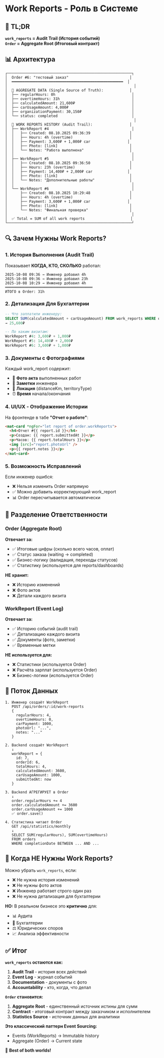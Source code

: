 # Work Reports - Роль в Системе

## 🎯 TL;DR

**`work_reports` = Audit Trail (История событий)**  
**`Order` = Aggregate Root (Итоговый контракт)**

## 📊 Архитектура

```
┌─────────────────────────────────────────────────────────┐
│  Order #6: "тестовый заказ"                            │
│  ━━━━━━━━━━━━━━━━━━━━━━━━━━━━━━━━━━━━━━━━━━━━━━━━━━━  │
│                                                          │
│  📝 AGGREGATE DATA (Single Source of Truth):            │
│  ├── regularHours: 0h                                   │
│  ├── overtimeHours: 31h                                 │
│  ├── calculatedAmount: 21,600₽                          │
│  ├── carUsageAmount: 4,000₽                             │
│  ├── organizationPayment: 30,150₽                       │
│  └── status: completed                                  │
│                                                          │
│  📜 WORK REPORTS HISTORY (Audit Trail):                 │
│  ├── WorkReport #4                                      │
│  │   ├── Created: 08.10.2025 09:36:39                  │
│  │   ├── Hours: 4h (overtime)                          │
│  │   ├── Payment: 3,600₽ + 1,000₽ car                 │
│  │   ├── Photo: [link]                                 │
│  │   └── Notes: "Работа выполнена"                     │
│  │                                                      │
│  ├── WorkReport #5                                      │
│  │   ├── Created: 08.10.2025 09:36:50                  │
│  │   ├── Hours: 23h (overtime)                         │
│  │   ├── Payment: 14,400₽ + 2,000₽ car                │
│  │   ├── Photo: [link]                                 │
│  │   └── Notes: "Дополнительные работы"                │
│  │                                                      │
│  └── WorkReport #6                                      │
│      ├── Created: 08.10.2025 10:29:48                  │
│      ├── Hours: 4h (overtime)                          │
│      ├── Payment: 3,600₽ + 1,000₽ car                 │
│      ├── Photo: [link]                                 │
│      └── Notes: "Финальная проверка"                   │
│                                                         │
│  ✅ Total = SUM of all work reports                     │
└─────────────────────────────────────────────────────────┘
```

## 🔍 Зачем Нужны Work Reports?

### 1. **История Выполнения (Audit Trail)**
Показывает **КОГДА, КТО, СКОЛЬКО** работал:
```
2025-10-08 09:36 → Инженер добавил 4h
2025-10-08 09:36 → Инженер добавил 23h
2025-10-08 10:29 → Инженер добавил 4h
════════════════════════════════════════
ИТОГО в Order: 31h
```

### 2. **Детализация Для Бухгалтерии**
```sql
-- Что заплатили инженеру:
SELECT SUM(calculatedAmount + carUsageAmount) FROM work_reports WHERE orderId = 6
→ 25,600₽

-- По каким визитам:
WorkReport #4: 3,600₽ + 1,000₽
WorkReport #5: 14,400₽ + 2,000₽
WorkReport #6: 3,600₽ + 1,000₽
```

### 3. **Документы с Фотографиями**
Каждый work_report содержит:
- 📸 **Фото акта** выполненных работ
- 📝 **Заметки** инженера
- 📍 **Локация** (distanceKm, territoryType)
- ⏰ **Время** начала/окончания

### 4. **UI/UX - Отображение Истории**
На фронтенде в табе **"Отчет о работе"**:
```html
<mat-card *ngFor="let report of order.workReports">
  <h4>Отчет #{{ report.id }}</h4>
  <p>Создан: {{ report.submittedAt }}</p>
  <p>Часов: {{ report.totalHours }}</p>
  <img [src]="report.photoUrl" />
  <p>{{ report.notes }}</p>
</mat-card>
```

### 5. **Возможность Исправлений**
Если инженер ошибся:
- ❌ Нельзя изменить Order напрямую
- ✅ Можно добавить корректирующий work_report
- 📊 Order пересчитывается автоматически

## 📐 Разделение Ответственности

### Order (Aggregate Root)
**Отвечает за:**
- ✅ Итоговые цифры (сколько всего часов, оплат)
- ✅ Статус заказа (waiting → completed)
- ✅ Бизнес-логику (валидация, переходы статусов)
- ✅ Статистику (используется для reports/dashboards)

**НЕ хранит:**
- ❌ Историю изменений
- ❌ Фото актов
- ❌ Детали каждого визита

### WorkReport (Event Log)
**Отвечает за:**
- ✅ Историю событий (audit trail)
- ✅ Детализацию каждого визита
- ✅ Документы (фото, заметки)
- ✅ Временные метки

**НЕ используется для:**
- ❌ Статистики (используется Order)
- ❌ Расчёта зарплат (используется Order)
- ❌ Бизнес-логики (используется Order)

## 🔄 Поток Данных

```
1. Инженер создаёт WorkReport
   POST /api/orders/:id/work-reports
   {
     regularHours: 4,
     overtimeHours: 0,
     carPayment: 1000,
     photoUrl: "...",
     notes: "..."
   }

2. Backend создаёт WorkReport
   ↓
   workReport = {
     id: 7,
     orderId: 6,
     totalHours: 4,
     calculatedAmount: 3600,
     carUsageAmount: 1000,
     submittedAt: now
   }

3. Backend АГРЕГИРУЕТ в Order
   ↓
   order.regularHours += 4
   order.calculatedAmount += 3600
   order.carUsageAmount += 1000
   ✅ order.save()

4. Статистика читает Order
   GET /api/statistics/monthly
   ↓
   SELECT SUM(regularHours), SUM(overtimeHours)
   FROM orders
   WHERE completionDate BETWEEN ... AND ...
```

## 🎯 Когда НЕ Нужны Work Reports?

Можно убрать `work_reports`, если:
- ❌ Не нужна история изменений
- ❌ Не нужны фото актов
- ❌ Инженер работает строго один раз
- ❌ Не нужна детализация для бухгалтерии

**НО:** В реальном бизнесе это **критично** для:
- 📊 Аудита
- 🏢 Бухгалтерии
- ⚖️ Юридических споров
- 📈 Анализа эффективности

## ✅ Итог

**`work_reports` остаются как:**
1. **Audit Trail** - история всех действий
2. **Event Log** - журнал событий
3. **Documentation** - документы с фото
4. **Accountability** - кто, когда, что делал

**`Order` становится:**
1. **Aggregate Root** - единственный источник истины для сумм
2. **Contract** - итоговый контракт между заказчиком и исполнителем
3. **Statistics Source** - источник данных для аналитики

**Это классический паттерн Event Sourcing:**
- Events (WorkReports) → Immutable history
- Aggregate (Order) → Current state

🎉 **Best of both worlds!**

